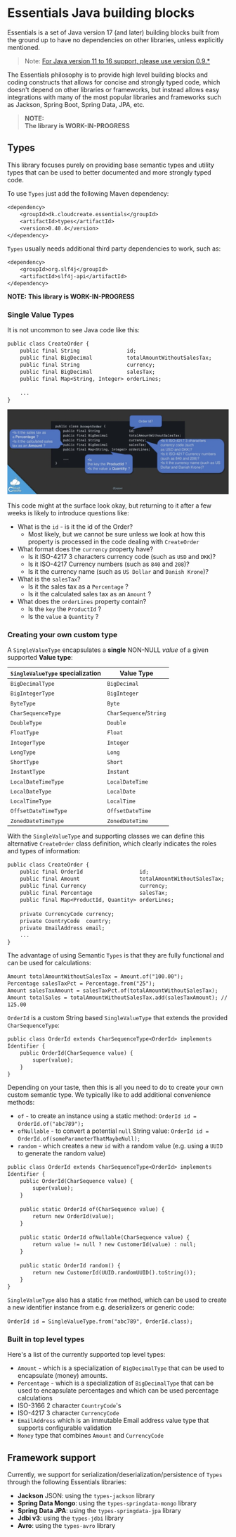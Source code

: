 # Essentials Java building blocks

Essentials is a set of Java version 17 (and later) building blocks built from the ground up to have no dependencies
on other libraries, unless explicitly mentioned.

> Note: [For Java version 11 to 16 support, please use version 0.9.*](https://github.com/cloudcreate-dk/essentials-project/tree/java11)

The Essentials philosophy is to provide high level building blocks and coding constructs that allows for concise and
strongly typed code, which doesn't depend on other libraries or frameworks, but instead allows easy integrations with
many of the most popular libraries and frameworks such as Jackson, Spring Boot, Spring Data, JPA, etc.

> **NOTE:**  
> **The library is WORK-IN-PROGRESS**

## Types

This library focuses purely on providing base semantic types and utility types that can be used to better documented and more
strongly typed code.

To use `Types` just add the following Maven dependency:

```
<dependency>
    <groupId>dk.cloudcreate.essentials</groupId>
    <artifactId>types</artifactId>
    <version>0.40.4</version>
</dependency>
```

`Types` usually needs additional third party dependencies to work, such as:
```
<dependency>
    <groupId>org.slf4j</groupId>
    <artifactId>slf4j-api</artifactId>
</dependency>
```

**NOTE:**
**This library is WORK-IN-PROGRESS**

### Single Value Types

It is not uncommon to see Java code like this:

```
public class CreateOrder {
    public final String               id;
    public final BigDecimal           totalAmountWithoutSalesTax;
    public final String               currency;
    public final BigDecimal           salesTax;
    public final Map<String, Integer> orderLines;

    ...
}
```

![Ambiguous Command](media/strongly_typed_properties.png)

This code might at the surface look okay, but returning to it after a few weeks is likely to introduce questions like:

- What is the `id` - is it the id of the Order?
    - Most likely, but we cannot be sure unless we look at how this property is processed in the code dealing
      with `CreateOrder`
- What format does the `currency` property have?
    - Is it ISO-4217 3 characters currency code (such as `USD` and `DKK`)?
    - Is it ISO-4217 Currency numbers (such as `840` and `208`)?
    - Is it the currency name (such as `US Dollar` and `Danish Krone`)?
- What is the `salesTax`?
    - Is it the sales tax as a `Percentage` ?
    - Is it the calculated sales tax as an `Amount` ?
- What does the `orderLines` property contain?
    - Is the `key` the `ProductId` ?
    - Is the `value` a `Quantity` ?

### Creating your own custom type

A `SingleValueType` encapsulates a **single** NON-NULL _value_ of a given supported **Value type**:

| `SingleValueType` specialization | Value Type              | 
|----------------------------------|-------------------------|
| `BigDecimalType`                 | `BigDecimal`            |
| `BigIntegerType`                 | `BigInteger`            |
| `ByteType`                       | `Byte`                  |
| `CharSequenceType`               | `CharSequence`/`String` |
| `DoubleType`                     | `Double`                |
| `FloatType`                      | `Float`                 |
| `IntegerType`                    | `Integer`               |
| `LongType`                       | `Long`                  |
| `ShortType`                      | `Short`                 |
| `InstantType`                    | `Instant`               |
| `LocalDateTimeType`              | `LocalDateTime`         |
| `LocalDateType`                  | `LocalDate`             |
| `LocalTimeType`                  | `LocalTime`             |
| `OffsetDateTimeType`             | `OffsetDateTime`        |
| `ZonedDateTimeType`              | `ZonedDateTime`         |

With the `SingleValueType` and supporting classes we can define this alternative `CreateOrder` class definition, which
clearly indicates the roles and types of information:

```
public class CreateOrder {
    public final OrderId                  id;
    public final Amount                   totalAmountWithoutSalesTax;
    public final Currency                 currency;
    public final Percentage               salesTax;
    public final Map<ProductId, Quantity> orderLines;

    private CurrencyCode currency;
    private CountryCode  country;
    private EmailAddress email;
    ...
}
```

The advantage of using Semantic `Types` is that they are fully functional and can be used for calculations:

```
Amount totalAmountWithoutSalesTax = Amount.of("100.00");
Percentage salesTaxPct = Percentage.from("25");
Amount salesTaxAmount = salesTaxPct.of(totalAmountWithoutSalesTax);
Amount totalSales = totalAmountWithoutSalesTax.add(salesTaxAmount); // 125.00
```

`OrderId` is a custom String based `SingleValueType` that extends the provided `CharSequenceType`:

```
public class OrderId extends CharSequenceType<OrderId> implements Identifier {
    public OrderId(CharSequence value) {
        super(value);
    }
}
```

Depending on your taste, then this is all you need to do to create your own custom semantic type. We typically like to add
additional convenience methods:

- `of` - to create an instance using a static method: `OrderId id = OrderId.of("abc789");`
- `ofNullable` - to convert a potential `null` String value: `OrderId id = OrderId.of(someParameterThatMaybeNull);`
- `random` - which creates a new `id` with a random value (e.g. using a `UUID` to generate the random value)

```
public class OrderId extends CharSequenceType<OrderId> implements Identifier {
    public OrderId(CharSequence value) {
        super(value);
    }

    public static OrderId of(CharSequence value) {
        return new OrderId(value);
    }

    public static OrderId ofNullable(CharSequence value) {
        return value != null ? new CustomerId(value) : null;
    }

    public static OrderId random() {
        return new CustomerId(UUID.randomUUID().toString());
    }
}
```

`SingleValueType` also has a static `from` method, which can be used to create a new identifier instance from e.g.
deserializers or generic code:

`OrderId id = SingleValueType.from("abc789", OrderId.class);`

### Built in top level types

Here's a list of the currently supported top level types:

- `Amount` - which is a specialization of `BigDecimalType` that can be used to encapsulate (money) amounts.
- `Percentage` - which is a specialization of `BigDecimalType` that can be used to encapsulate percentages and which can
  be used percentage calculations
- ISO-3166 2 character `CountryCode`'s
- ISO-4217 3 character `CurrencyCode`
- `EmailAddress` which is an immutable Email address value type that supports configurable validation
- `Money` type that combines `Amount` and `CurrencyCode`

## Framework support

Currently, we support for serialization/deserialization/persistence of `Types` through the following Essentials
libraries:

- **Jackson** JSON: using the `types-jackson` library
- **Spring Data Mongo**: using the `types-springdata-mongo` library
- **Spring Data JPA**: using the  `types-springdata-jpa` library
- **Jdbi v3**: using the `types-jdbi` library
- **Avro**: using the `types-avro` library